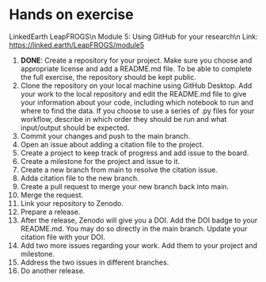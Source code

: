 # Hands on exercise

LinkedEarth LeapFROGS\n
Module 5: Using GitHub for your research\n
Link: https://linked.earth/LeapFROGS/module5

1. **DONE**: Create a repository for your project. Make sure you choose and appropriate license and add a README.md file. To be able to complete the full exercise, the repository should be kept public.
2. Clone the repository on your local machine using GitHub Desktop. Add your work to the local repository and edit the README.md file to give your information about your code, including which notebook to run and where to find the data. If you choose to use a series of .py files for your workflow, describe in which order they should be run and what input/output should be expected.
3. Commit your changes and push to the main branch.
4. Open an issue about adding a citation file to the project.
5. Create a project to keep track of progress and add issue to the board.
6. Create a milestone for the project and issue to it.
7. Create a new branch from main to resolve the citation issue.
8. Adda citation file to the new branch.
9. Create a pull request to merge your new branch back into main.
10. Merge the request.
11. Link your repository to Zenodo.
12. Prepare a release.
13. After the release, Zenodo will give you a DOI. Add the DOI badge to your README.md. You may do so directly in the main branch. Update your citation file with your DOI.
14. Add two more issues regarding your work. Add them to your project and milestone.
15. Address the two issues in different branches.
16. Do another release.
